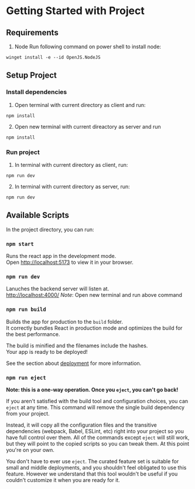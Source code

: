 # Getting Started with Project

## Requirements
1. Node
Run following command on power shell to install node:
```
winget install -e --id OpenJS.NodeJS
```

## Setup Project
### Install dependencies
1. Open terminal with current directory as client and run:
```
npm install
```
2. Open new terminal with current direactory as server and run
```
npm install
```

### Run project
1. In terminal with current directory as client, run:
```
npm run dev
```
2. In terminal with current directory as server, run:
```
npm run dev
```

## Available Scripts

In the project directory, you can run:

### `npm start`

Runs the react app in the development mode.\
Open [http://localhost:5173](http://localhost:5173) to view it in your browser.


### `npm run dev`

Lanuches the backend server will listen at.\
[http://localhost:4000/](http://localhost:4000)
_Note_: Open new terminal and run above command
### `npm run build`

Builds the app for production to the `build` folder.\
It correctly bundles React in production mode and optimizes the build for the best performance.

The build is minified and the filenames include the hashes.\
Your app is ready to be deployed!

See the section about [deployment](https://facebook.github.io/create-react-app/docs/deployment) for more information.

### `npm run eject`

**Note: this is a one-way operation. Once you `eject`, you can't go back!**

If you aren't satisfied with the build tool and configuration choices, you can `eject` at any time. This command will remove the single build dependency from your project.

Instead, it will copy all the configuration files and the transitive dependencies (webpack, Babel, ESLint, etc) right into your project so you have full control over them. All of the commands except `eject` will still work, but they will point to the copied scripts so you can tweak them. At this point you're on your own.

You don't have to ever use `eject`. The curated feature set is suitable for small and middle deployments, and you shouldn't feel obligated to use this feature. However we understand that this tool wouldn't be useful if you couldn't customize it when you are ready for it.
